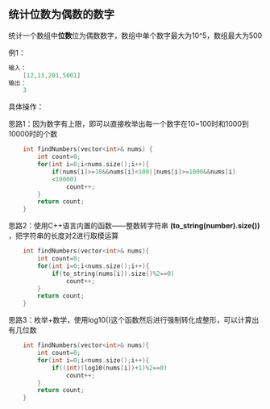 ## 统计位数为偶数的数字

统计一个数组中**位数**位为偶数数字，数组中单个数字最大为10^5，数组最大为500

例1：
```C++
输入：
    [12,13,201,5001]
输出：
    3
```

具体操作：

思路1：因为数字有上限，即可以直接枚举出每一个数字在10~100时和1000到10000时的个数

```C++
    int findNumbers(vector<int>& nums) {
        int count=0;
        for(int i=0;i<nums.size();i++){
            if(nums[i]>=10&&nums[i]<100||nums[i]>=1000&&nums[i]
            <10000)
                count++;
        }
        return count;
    }
```


思路2：使用C++语言内置的函数——整数转字符串 **(to_string(number).size())** ，把字符串的长度对2进行取模运算

```C++
    int findNumbers(vector<int>& nums){
        int count=0;
        for(int i=0;i<nums.size();i++){
            if(to_string(nums[i]).size()%2==0)
                count++;
        }
        return count;
    }
```

思路3：枚举+数学，使用log10()这个函数然后进行强制转化成整形，可以计算出有几位数

```C++
    int findNumbers(vector<int>& nums){
        int count=0;
        for(int i=0;i<nums.size();i++){
            if((int)(log10(nums[i])+1)%2==0)
                count++;
        }
        return count;
    }
```